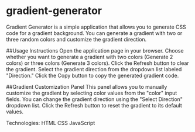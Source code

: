 # gradient-generator
Gradient Generator is a simple application that allows you to generate CSS code for a gradient background. 
You can generate a gradient with two or three random colors and customize the gradient direction.

##Usage Instructions
Open the application page in your browser.
Choose whether you want to generate a gradient with two colors (Generate 2 colors) or three colors (Generate 3 colors).
Click the Refresh button to clear the gradient.
Select the gradient direction from the dropdown list labeled "Direction."
Click the Copy button to copy the generated gradient code.

##Gradient Customization Panel
This panel allows you to manually customize the gradient by selecting color values from the "color" input fields.
You can change the gradient direction using the "Select Direction" dropdown list.
Click the Refresh button to reset the gradient to its default values.


Technologies:
HTML
CSS
JavaScript

